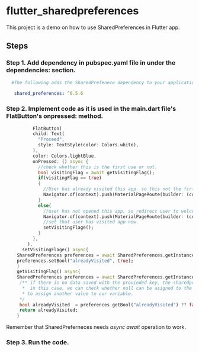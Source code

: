 # flutter_sharedpreferences

This project is a demo on how to use SharedPreferences in Flutter app.

## Steps

### Step 1. Add dependency in pubspec.yaml file in under the dependencies: section. 

```yaml
  #The following adds the SharedPrefenece dependency to your application
   
   shared_preferences: ^0.5.6
```
   
### Step 2. Implement code as it is used in the main.dart file's FlatButton's onpressed: method.

```dart
          FlatButton(
          child: Text(
            "Proceed",
            style: TextStyle(color: Colors.white),
          ),
          color: Colors.lightBlue,
          onPressed: () async {
            //check whether this is the first use or not.
            bool visitingFlag = await getVisitingFlag();
            if(visitingFlag == true)
            {
              //User has already visited this app. so this not the firt time.
              Navigator.of(context).push(MaterialPageRoute(builder: (context)=> HomeScreen()));
            }
            else{
              //user has not opened this app, so redirect user to welcome screen.
              Navigator.of(context).push(MaterialPageRoute(builder: (context)=> WelcomeScreen()));
              //set that user has visited app now.
              setVisitingFlage();
            }
          },
        ),
	  setVisitingFlage() async{
    SharedPreferences preferences = await SharedPreferences.getInstance();
    preferences.setBool("alreadyVisited", true);
    }
    getVisitingFlag() async{
    SharedPreferences preferences = await SharedPreferences.getInstance();
     /** if there is no data saved with the provieded key, the sharedpreference will return null.
      *  in this case, we can check whether null can be asigned to the variable or not. We can use null aware operator ??
      * to assign another value to our variable.
     */
     bool alreadyVisited  = preferences.getBool("alreadyVisited") ?? false;
     return alreadyVisited;
    }
```
Remember that SharedPreferneces needs <i>async await</i> operation to work.
### Step 3. Run the code.

